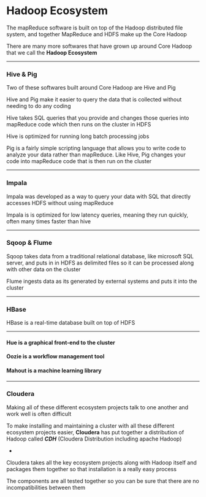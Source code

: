 # Hadoop Ecosystem

The mapReduce software is built on top of the Hadoop distributed file system, and together MapReduce and HDFS make up the Core Hadoop

There are many more softwares that have grown up around Core Hadoop that we call the **Hadoop Ecosystem**

***

### Hive & Pig

Two of these softwares built around Core Hadoop are Hive and Pig

Hive and Pig make it easier to query the data that is collected without needing to do any coding

Hive takes SQL queries that you provide and changes those queries into mapReduce code which then runs on the cluster in HDFS

Hive is optimized for running long batch processing jobs

Pig is a fairly simple scripting language that allows you to write code to analyze your data rather than mapReduce. Like Hive, Pig changes your code into mapReduce code that is then run on the cluster

***

### Impala

Impala was developed as a way to query your data with SQL that directly accesses HDFS without using mapReduce

Impala is is optimized for low latency queries, meaning they run quickly, often many times faster than hive

***

### Sqoop & Flume

Sqoop takes data from a traditional relational database, like microsoft SQL server, and puts in in HDFS as delimited files so it can be processed along with other data on the cluster

Flume ingests data as its generated by external systems and puts it into the cluster

***

### HBase

HBase is a real-time database built on top of HDFS

***

#### Hue is a graphical front-end to the cluster

#### Oozie is a workflow management tool

#### Mahout is a machine learning library

***

### Cloudera

Making all of these different ecosystem projects talk to one another and work well is often difficult

To make installing and maintaining a cluster with all these different ecosystem projects easier, **Cloudera** has put together a distribution of Hadoop called _**CDH**_ (Cloudera Distribution including apache Hadoop)

-

Cloudera takes all the key ecosystem projects along with Hadoop itself and packages them together so that installation is a really easy process

The components are all tested together so you can be sure that there are no incompatibilities between them

